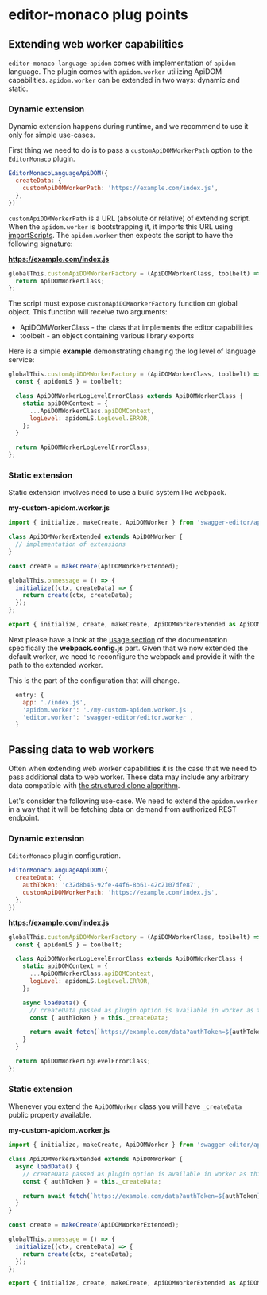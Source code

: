 # editor-monaco plug points

## Extending web worker capabilities

`editor-monaco-language-apidom` comes with implementation of `apidom` language.
The plugin comes with `apidom.worker` utilizing ApiDOM capabilities.
`apidom.worker` can be extended in two ways: dynamic and static.

### Dynamic extension

Dynamic extension happens during runtime, and we recommend to use it only for simple use-cases.

First thing we need to do is to pass a `customApiDOMWorkerPath` option to the `EditorMonaco` plugin.

```js
EditorMonacoLanguageApiDOM({
  createData: {
    customApiDOMWorkerPath: 'https://example.com/index.js',
  },
})
```
`customApiDOMWorkerPath` is a URL (absolute or relative) of extending script. When the `apidom.worker`
is bootstrapping it, it imports this URL using [importScripts](https://developer.mozilla.org/en-US/docs/Web/API/WorkerGlobalScope/importScripts).
The `apidom.worker` then expects the script to have the following signature:

**https://example.com/index.js**

```js
globalThis.customApiDOMWorkerFactory = (ApiDOMWorkerClass, toolbelt) => {
  return ApiDOMWorkerClass;
};
```

The script must expose `customApiDOMWorkerFactory` function on global object. This function will
receive two arguments:

- ApiDOMWorkerClass - the class that implements the editor capabilities
- toolbelt - an object containing various library exports

Here is a simple **example** demonstrating changing the log level of language service:

```js
globalThis.customApiDOMWorkerFactory = (ApiDOMWorkerClass, toolbelt) => {
  const { apidomLS } = toolbelt;

  class ApiDOMWorkerLogLevelErrorClass extends ApiDOMWorkerClass {
    static apiDOMContext = {
      ...ApiDOMWorkerClass.apiDOMContext,
      logLevel: apidomLS.LogLevel.ERROR,
    };
  }

  return ApiDOMWorkerLogLevelErrorClass;
};
```

### Static extension

Static extension involves need to use a build system like webpack.

**my-custom-apidom.worker.js**

```js
import { initialize, makeCreate, ApiDOMWorker } from 'swagger-editor/apidom.worker';

class ApiDOMWorkerExtended extends ApiDOMWorker {
  // implementation of extensions
}

const create = makeCreate(ApiDOMWorkerExtended);

globalThis.onmessage = () => {
  initialize((ctx, createData) => {
    return create(ctx, createData);
  });
};

export { initialize, create, makeCreate, ApiDOMWorkerExtended as ApiDOMWorker };
```

Next please have a look at the [usage section](../../../README.md#usage) of the documentation
specifically the **webpack.config.js** part. Given that we now extended the default worker,
we need to reconfigure the webpack and provide it with the path to the extended worker.

This is the part of the configuration that will change.

```js
  entry: {
    app: './index.js',
    'apidom.worker': './my-custom-apidom.worker.js',
    'editor.worker': 'swagger-editor/editor.worker',
  }
```

## Passing data to web workers

Often when extending web worker capabilities it is the case that we need to pass additional
data to web worker. These data may include any arbitrary data compatible with
[the structured clone algorithm](https://developer.mozilla.org/en-US/docs/Web/API/Web_Workers_API/Structured_clone_algorithm).

Let's consider the following use-case. We need to extend the `apidom.worker` in a way that
it will be fetching data on demand from authorized REST endpoint.

### Dynamic extension

`EditorMonaco` plugin configuration.

```js
EditorMonacoLanguageApiDOM({
  createData: {
    authToken: 'c32d8b45-92fe-44f6-8b61-42c2107dfe87',
    customApiDOMWorkerPath: 'https://example.com/index.js',
  },
})
```

**https://example.com/index.js**

```js
globalThis.customApiDOMWorkerFactory = (ApiDOMWorkerClass, toolbelt) => {
  const { apidomLS } = toolbelt;

  class ApiDOMWorkerLogLevelErrorClass extends ApiDOMWorkerClass {
    static apiDOMContext = {
      ...ApiDOMWorkerClass.apiDOMContext,
      logLevel: apidomLS.LogLevel.ERROR,
    };

    async loadData() {
      // createData passed as plugin option is available in worker as this._createData
      const { authToken } = this._createData;

      return await fetch(`https://example.com/data?authToken=${authToken}`)
    }
  }

  return ApiDOMWorkerLogLevelErrorClass;
};
```

### Static extension

Whenever you extend the `ApiDOMWorker` class you will have `_createData` public property available.

**my-custom-apidom.worker.js**

```js
import { initialize, makeCreate, ApiDOMWorker } from 'swagger-editor/apidom.worker';

class ApiDOMWorkerExtended extends ApiDOMWorker {
  async loadData() {
    // createData passed as plugin option is available in worker as this._createData
    const { authToken } = this._createData;

    return await fetch(`https://example.com/data?authToken=${authToken}`)
  }
}

const create = makeCreate(ApiDOMWorkerExtended);

globalThis.onmessage = () => {
  initialize((ctx, createData) => {
    return create(ctx, createData);
  });
};

export { initialize, create, makeCreate, ApiDOMWorkerExtended as ApiDOMWorker };
```
